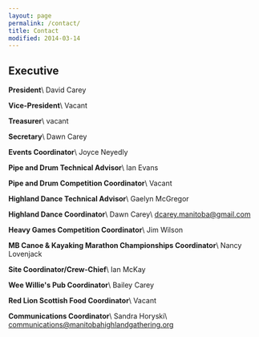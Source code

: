 ```yaml
---
layout: page
permalink: /contact/
title: Contact
modified: 2014-03-14
---
```


<div class="pagination" markdown="1">

## Executive ##
**President**\\
David Carey

**Vice-President**\\
Vacant

**Treasurer**\\
vacant

**Secretary**\\
Dawn Carey

**Events Coordinator**\\
Joyce Neyedly

**Pipe and Drum Technical Advisor**\\
Ian Evans

**Pipe and Drum Competition Coordinator**\\
Vacant

**Highland Dance Technical Advisor**\\
Gaelyn McGregor

**Highland Dance Coordinator**\\
Dawn Carey\\
<dcarey.manitoba@gmail.com>

**Heavy Games Competition Coordinator**\\
Jim Wilson

**MB Canoe & Kayaking Marathon Championships Coordinator**\\
Nancy Lovenjack

**Site Coordinator/Crew-Chief**\\
Ian McKay

**Wee Willie's Pub Coordinator**\\
Bailey Carey

**Red Lion Scottish Food Coordinator**\\
Vacant

**Communications Coordinator**\\
Sandra Horyski\\
<communications@manitobahighlandgathering.org>

</div>
